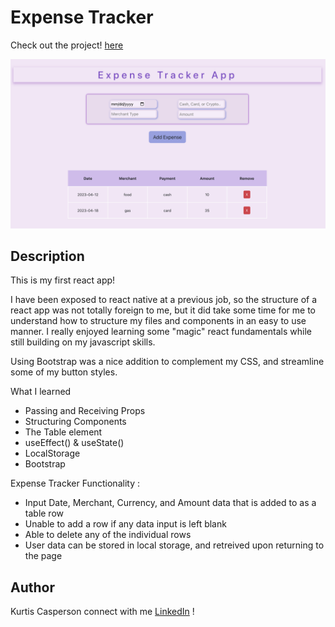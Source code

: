 # Expense Tracker

Check out the project! [here](https://expense-tracker-by-kurtis.herokuapp.com/)

![Getting Started](./app-pic.png)

## Description

This is my first react app!

I have been exposed to react native at a previous job, so the structure of a react app was not totally foreign to me, but it did take some time for me to understand how to structure my files and components in an easy to use manner. I really enjoyed learning some "magic" react fundamentals while still building on my javascript skills.

Using Bootstrap was a nice addition to complement my CSS, and streamline some of my button styles.

What I learned

- Passing and Receiving Props
- Structuring Components
- The Table element
- useEffect() & useState()
- LocalStorage
- Bootstrap

Expense Tracker Functionality :

- Input Date, Merchant, Currency, and Amount data that is added to as a table row
- Unable to add a row if any data input is left blank
- Able to delete any of the individual rows
- User data can be stored in local storage, and retreived upon returning to the page

## Author

Kurtis Casperson
connect with me [LinkedIn](https://www.linkedin.com/feed/) !
